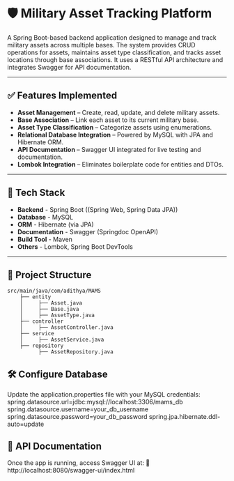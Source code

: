 # 🛡️ Military Asset Tracking Platform

A Spring Boot-based backend application designed to manage and track military assets across multiple bases. The system provides CRUD operations for assets, maintains asset type classification, and tracks asset locations through base associations. It uses a RESTful API architecture and integrates Swagger for API documentation.

---------

## ✅ Features Implemented

- **Asset Management** – Create, read, update, and delete military assets.
- **Base Association** – Link each asset to its current military base.
- **Asset Type Classification** – Categorize assets using enumerations.
- **Relational Database Integration** – Powered by MySQL with JPA and Hibernate ORM.
- **API Documentation** – Swagger UI integrated for live testing and documentation.
- **Lombok Integration** – Eliminates boilerplate code for entities and DTOs.

---------

## 🚀 Tech Stack

- **Backend** - Spring Boot ((Spring Web, Spring Data JPA))
- **Database** - MySQL
- **ORM** - Hibernate (via JPA)
- **Documentation** - Swagger (Springdoc OpenAPI)
- **Build Tool** - Maven
- **Others** - Lombok, Spring Boot DevTools

---------

## 📁 Project Structure

    src/main/java/com/adithya/MAMS
        ├── entity
        │     ├── Asset.java
        │     ├── Base.java
        │     ├── AssetType.java
        ├── controller
        │     ├── AssetController.java
        ├── service
        │     ├── AssetService.java
        ├── repository
              ├── AssetRepository.java

## 🛠️ Configure Database

Update the application.properties file with your MySQL credentials: 
spring.datasource.url=jdbc:mysql://localhost:3306/mams_db
spring.datasource.username=your_db_username
spring.datasource.password=your_db_password
spring.jpa.hibernate.ddl-auto=update

## 📖 API Documentation

Once the app is running, access Swagger UI at:
🔗 http://localhost:8080/swagger-ui/index.html